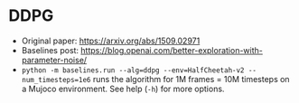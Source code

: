 # DDPG

- Original paper: https://arxiv.org/abs/1509.02971
- Baselines post: https://blog.openai.com/better-exploration-with-parameter-noise/
- `python -m baselines.run --alg=ddpg --env=HalfCheetah-v2 --num_timesteps=1e6` runs the algorithm for 1M frames = 10M
  timesteps on a Mujoco environment. See help (`-h`) for more options.
